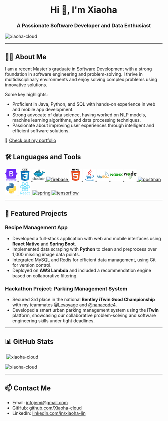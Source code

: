 <h1 align="center">Hi 👋, I'm Xiaoha</h1>
<h3 align="center">A Passionate Software Developer and Data Enthusiast</h3>

<p align="left"> 
  <img src="https://komarev.com/ghpvc/?username=xiaoha-cloud&label=Profile%20views&color=0e75b6&style=flat" alt="xiaoha-cloud" /> 
</p>

---

## 🧑‍💻 About Me

I am a recent Master's graduate in Software Development with a strong foundation in software engineering and problem-solving. 
I thrive in multidisciplinary environments and enjoy solving complex problems using innovative solutions. 

Some key highlights:
- Proficient in Java, Python, and SQL with hands-on experience in web and mobile app development.
- Strong advocate of data science, having worked on NLP models, machine learning algorithms, and data processing techniques.
- Passionate about improving user experiences through intelligent and efficient software solutions.

🔗 [Check out my portfolio](https://github.com/Xiaoha-cloud)


## 🛠️ Languages and Tools

<p align="left">
  <a href="https://getbootstrap.com" target="_blank" rel="noreferrer"> 
    <img src="https://raw.githubusercontent.com/devicons/devicon/master/icons/bootstrap/bootstrap-plain-wordmark.svg" alt="bootstrap" width="40" height="40"/> 
  </a>
  <a href="https://www.w3schools.com/css/" target="_blank" rel="noreferrer"> 
    <img src="https://raw.githubusercontent.com/devicons/devicon/master/icons/css3/css3-original-wordmark.svg" alt="css3" width="40" height="40"/> 
  </a>
  <a href="https://www.docker.com/" target="_blank" rel="noreferrer"> 
    <img src="https://raw.githubusercontent.com/devicons/devicon/master/icons/docker/docker-original-wordmark.svg" alt="docker" width="40" height="40"/> 
  </a>
  <a href="https://firebase.google.com/" target="_blank" rel="noreferrer"> 
    <img src="https://www.vectorlogo.zone/logos/firebase/firebase-icon.svg" alt="firebase" width="40" height="40"/> 
  </a>
  <a href="https://www.w3.org/html/" target="_blank" rel="noreferrer"> 
    <img src="https://raw.githubusercontent.com/devicons/devicon/master/icons/html5/html5-original-wordmark.svg" alt="html5" width="40" height="40"/> 
  </a>
  <a href="https://www.java.com" target="_blank" rel="noreferrer">
    <img src="https://raw.githubusercontent.com/devicons/devicon/master/icons/java/java-original.svg" alt="java" width="40" height="40"/> 
  </a>
  <a href="https://www.mysql.com/" target="_blank" rel="noreferrer"> 
    <img src="https://raw.githubusercontent.com/devicons/devicon/master/icons/mysql/mysql-original-wordmark.svg" alt="mysql" width="40" height="40"/> 
  </a>
  <a href="https://www.nginx.com" target="_blank" rel="noreferrer">
    <img src="https://raw.githubusercontent.com/devicons/devicon/master/icons/nginx/nginx-original.svg" alt="nginx" width="40" height="40"/> 
  </a>
  <a href="https://nodejs.org" target="_blank" rel="noreferrer"> 
    <img src="https://raw.githubusercontent.com/devicons/devicon/master/icons/nodejs/nodejs-original-wordmark.svg" alt="nodejs" width="40" height="40"/> 
  </a>
  <a href="https://postman.com" target="_blank" rel="noreferrer">
    <img src="https://www.vectorlogo.zone/logos/getpostman/getpostman-icon.svg" alt="postman" width="40" height="40"/> 
  </a>
  <a href="https://www.python.org" target="_blank" rel="noreferrer"> 
    <img src="https://raw.githubusercontent.com/devicons/devicon/master/icons/python/python-original.svg" alt="python" width="40" height="40"/> 
  </a>
  <a href="https://reactjs.org/" target="_blank" rel="noreferrer"> 
    <img src="https://raw.githubusercontent.com/devicons/devicon/master/icons/react/react-original-wordmark.svg" alt="react" width="40" height="40"/> 
  </a>
  <a href="https://spring.io/" target="_blank" rel="noreferrer"> 
    <img src="https://www.vectorlogo.zone/logos/springio/springio-icon.svg" alt="spring" width="40" height="40"/> 
  </a>
  <a href="https://www.tensorflow.org" target="_blank" rel="noreferrer"> 
    <img src="https://www.vectorlogo.zone/logos/tensorflow/tensorflow-icon.svg" alt="tensorflow" width="40" height="40"/> 
  </a>
</p>

---

## 🔧 Featured Projects

### Recipe Management App
- Developed a full-stack application with web and mobile interfaces using **React Native** and **Spring Boot**.
- Implemented data scraping with **Python** to clean and preprocess over 1,000 missing image data points.
- Integrated MySQL and Redis for efficient data management, using Git for version control.
- Deployed on **AWS Lambda** and included a recommendation engine based on collaborative filtering.

### Hackathon Project: Parking Management System
- Secured 3rd place in the national **Bentley iTwin Good Championship** with my teammates [@Levoyage](https://github.com/Levoyage) and [@nanacode4](https://github.com/nanacode4).
- Developed a smart urban parking management system using the **iTwin** platform, showcasing our collaborative problem-solving and software engineering skills under tight deadlines.


---

## 📊 GitHub Stats

<p>&nbsp;<img align="center" src="https://github-readme-stats.vercel.app/api?username=xiaoha-cloud&show_icons=true&locale=en" alt="xiaoha-cloud" /></p>

<p><img align="center" src="https://github-readme-streak-stats.herokuapp.com/?user=xiaoha-cloud&" alt="xiaoha-cloud" /></p>

---

## 📫 Contact Me

- Email: [infojemi@gmail.com](mailto:infojemi@gmail.com)
- GitHub: [github.com/Xiaoha-cloud](https://github.com/Xiaoha-cloud)
- LinkedIn: [linkedin.com/in/xiaoha-lin](https://linkedin.com/in/xiaoha-lin)


